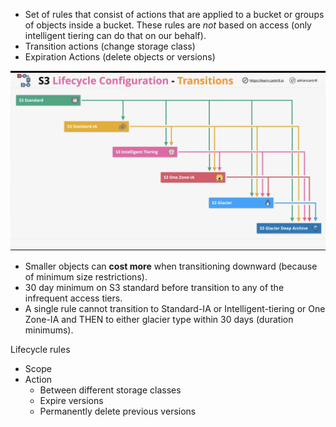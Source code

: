 * Set of rules that consist of actions that are applied to a bucket or groups of objects inside a bucket. These rules are *not* based on access (only intelligent tiering can do that on our behalf).
* Transition actions (change storage class)
* Expiration Actions (delete objects or versions)

![Lifecycles](../Images/S3-Lifecycle-Configuration.png)

* Smaller objects can **cost more** when transitioning downward (because of minimum size restrictions).
* 30 day minimum on S3 standard before transition to any of the infrequent access tiers.
* A single rule cannot transition to Standard-IA or Intelligent-tiering or One Zone-IA and THEN to either glacier type within 30 days (duration minimums).

Lifecycle rules

* Scope
* Action
  * Between different storage classes
  * Expire versions
  * Permanently delete previous versions

